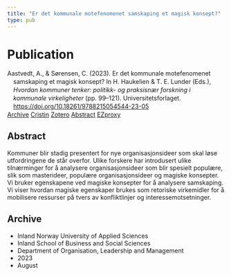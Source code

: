 ```yaml
---
title: "Er det kommunale motefenomenet samskaping et magisk konsept?"
type: pub
---
```

<h1>Publication</h1>
<article id="csl-bib-container-5BN3IQUJ" class="csl-bib-container">
  <div class="csl-bib-body" style="line-height: 1.35; padding-left: 1em; text-indent:-1em;">
  <div class="csl-entry">Aastvedt, A., &amp; S&#xF8;rensen, C. (2023). Er det kommunale motefenomenet samskaping et magisk konsept? In H. Haukelien &amp; T. E. Lunder (Eds.), <i>Hvordan kommuner tenker: politikk- og praksisn&#xE6;r forskning i kommunale virkeligheter</i> (pp. 99&#x2013;121). Universitetsforlaget. <a href="https://doi.org/10.18261/9788215054544-23-05">https://doi.org/10.18261/9788215054544-23-05</a></div>
</div>
  <div class="csl-bib-buttons">
    <a href="#taxonomy-article-5BN3IQUJ" class="csl-bib-button">Archive</a>
    <a href="https://app.cristin.no/results/show.jsf?id=2164772" alt="Cristin URL" class="csl-bib-button">Cristin</a>
    <a href="http://zotero.org/groups/5022929/items/5BN3IQUJ" alt="Zotero URL" class="csl-bib-button">Zotero</a>
    <a href="#abstract-article-5BN3IQUJ" class="csl-bib-button">Abstract</a>
    <a href="http://ezproxy.inn.no/login?url=https://doi.org/10.18261/9788215054544-23-05" class="csl-bib-button">EZproxy</a>
  </div>
  <div id="csl-bib-meta-container-5BN3IQUJ"></div>
</article>
<div id="csl-bib-meta-5BN3IQUJ" class="csl-bib-meta">
  <article id="abstract-article-5BN3IQUJ" class="abstract-article">
    <h1>Abstract</h1>
    Kommuner blir stadig presentert for nye organisasjonsideer som skal løse utfordringene de står overfor. Ulike forskere har introdusert ulike tilnærminger for å analysere organisasjonsideer som blir spesielt populære, slik som masterideer, populære organisasjonsideer og magiske konsepter. Vi bruker egenskapene ved magiske konsepter for å analysere samskaping. Vi viser hvordan magiske egenskaper brukes som retoriske virkemidler for å mobilisere ressurser på tvers av konfliktlinjer og interessemotsetninger.
  </article>
  <article id="taxonomy-article-5BN3IQUJ" class="taxonomy-article">
    <h1>Archive</h1>
    <ul>
      <li>Inland Norway University of Applied Sciences</li>
      <li>Inland School of Business and Social Sciences</li>
      <li>Department of Organisation, Leadership and Management</li>
      <li>2023</li>
      <li>August</li>
    </ul>
  </article>
</div>
